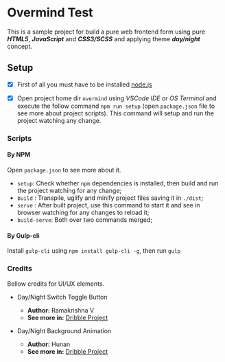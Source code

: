 # Overmind Test

This is a sample project for build a pure web frontend form using pure **_HTML5_**, **_JavaScript_** and 
**_CSS3/SCSS_** and applying theme **_day/night_** concept.

## Setup

- [x] First of all you must have to be installed [node.js](https://nodejs.org/pt-br/)
- [x] Open project home dir `overmind` using _VSCode IDE_ or _OS Terminal_ and execute the follow command `npm run setup` (open `package.json` file to see more about project scripts). This command will setup and run the project watching any change. 


### Scripts
#### By NPM

Open `package.json` to see more about it.

- `setup`: Check whether `npm` dependencies is installed, then build and run the project watching for any change;
- `build` : Transpile, uglify and minify project files saving it in `./dist`;
- `serve` : After built project, use this command to start it and see in browser watching for any changes to reload it;
- `build-serve`: Both over two commands merged;

#### By Gulp-cli

Install `gulp-cli` using `npm install gulp-cli -g`, then run `gulp`

### Credits

Bellow credits for UI/UX elements.

- Day/Night Switch Toggle Button

  - **Author:** Ramakrishna V
  - **See more in:** [Dribble Project](https://dribbble.com/shots/1907553-Day-Night-Toggle-Button)

- Day/Night Background Animation
  - **Author:** Hunan
  - **See more in:** [Dribble Project](https://dribbble.com/shots/10957085-Campfire-Day-Night)
